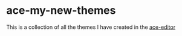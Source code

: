 # ace-my-new-themes
This is a collection of all the themes I have created in the <a href="ace.c9.io">ace-editor</a>
